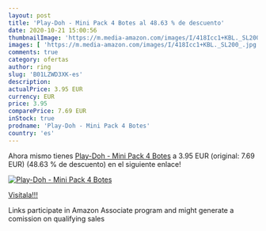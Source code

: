 ```yaml
---
layout: post
title: 'Play-Doh - Mini Pack 4 Botes al 48.63 % de descuento'
date: 2020-10-21 15:00:56
thumbnailImage: 'https://m.media-amazon.com/images/I/418Icc1+KBL._SL200_.jpg'
images: [ 'https://m.media-amazon.com/images/I/418Icc1+KBL._SL200_.jpg' ]
comments: true
category: ofertas
author: ring
slug: 'B01LZWD3XK-es'
description:
actualPrice: 3.95 EUR
currency: EUR
price: 3.95
comparePrice: 7.69 EUR
inStock: true
prodname: 'Play-Doh - Mini Pack 4 Botes'
country: 'es'
---
```


Ahora mismo tienes [Play-Doh - Mini Pack 4 Botes](https://www.amazon.es/dp/B01LZWD3XK/?tag=tolees-21) a 3.95 EUR (original: 7.69 EUR) (48.63 %  de descuento) en el siguiente enlace!

[![Play-Doh - Mini Pack 4 Botes](https://m.media-amazon.com/images/I/418Icc1+KBL._SL200_.jpg)](https://www.amazon.es/dp/B01LZWD3XK/?tag=tolees-21)

[Visítala!!!](https://www.amazon.es/dp/B01LZWD3XK/?tag=tolees-21)

Links participate in Amazon Associate program and might generate a comission on qualifying sales
